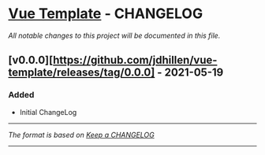# [Vue Template][] - CHANGELOG

_All notable changes to this project will be documented in this file._

## [v0.0.0][https://github.com/jdhillen/vue-template/releases/tag/0.0.0] - 2021-05-19

### Added

- Initial ChangeLog

---

_The format is based on [Keep a CHANGELOG](http://keepachangelog.com)_

---

[vue template]: https://github.com/jdhillen/vue-template
[v0.0.0]: https://github.com/jdhillen/vue-template/releases/

